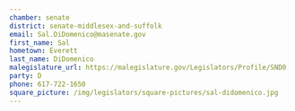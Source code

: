 ```yaml
---
chamber: senate
district: senate-middlesex-and-suffolk
email: Sal.DiDomenico@masenate.gov
first_name: Sal
hometown: Everett
last_name: DiDomenico
malegislature_url: https://malegislature.gov/Legislators/Profile/SND0
party: D
phone: 617-722-1650
square_picture: /img/legislators/square-pictures/sal-didomenico.jpg
---
```

